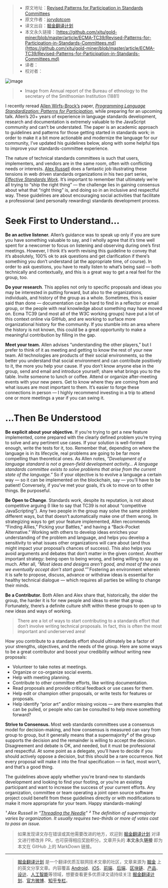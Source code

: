 > * 原文地址：[Revised Patterns for Participation in Standards Committees](https://medium.com/@jorydotcom/revised-patterns-for-participation-in-standards-committees-dae82d93954e)
> * 原文作者：[jorydotcom](https://medium.com/@jorydotcom)
> * 译文出自：[掘金翻译计划](https://github.com/xitu/gold-miner)
> * 本文永久链接：[https://github.com/xitu/gold-miner/blob/master/article/ECMA-TC39/Revised-Patterns-for-Participation-in-Standards-Committees.md](https://github.com/xitu/gold-miner/blob/master/article/ECMA-TC39/Revised-Patterns-for-Participation-in-Standards-Committees.md)
> * 译者：
> * 校对者：

![image](https://user-images.githubusercontent.com/8282645/118608707-92eb6f80-b7ec-11eb-9a4f-6f0a1b103f95.png)

> * Image from Annual report of the Bureau of ethnology to the secretary of the Smithsonian Institution (1881)

I recently reread [Allen Wirfs-Brock’s](https://twitter.com/awbjs) paper, *[Programming Language Standardization: Patterns for Participation](http://pl.csie.ntut.edu.tw/asianplop2016/proceedings/A14.pdf)*, while preparing for an upcoming talk. Allen’s 20+ years of experience in language standards development, research and documentation is extremely valuable to the JavaScript community and can’t be understated. The paper is an academic approach to guidelines and patterns for those getting started in standards work; in order to make it a bit more actionable and modernize the language for our community, I’ve updated his guidelines below, along with some helpful tips to improve your standards-committee experience.

The nature of technical standards committees is such that users, implementers, and vendors are in the same room, often with conflicting needs or interests. [Alex Russell](https://twitter.com/slightlylate) does a fantastic job illustrating these tensions in web driven standards organizations in his two part series, *[Effective Standards Work](https://infrequently.org/2018/06/effective-standards-work-part-1-the-lay-of-the-land/)*. It’s important to remember that ultimately we’re all trying to “ship the right thing” — the challenge lies in gaining consensus about what that “right thing” is, and doing so in an inclusive and respectful way. These guidelines are about encouraging social activities that facilitate a professional (and personally rewarding) standards development process.

# Seek First to Understand…

**Be an active listener.** Allen’s guidance was to speak up only if you are sure you have something valuable to say, and I wholly agree that it’s time well spent for a newcomer to focus on listening and observing during one’s first meetings. However, I think it’s worth revising this guideline to convey that it’s absolutely, 100% ok to ask questions and get clarification if there’s something you don’t understand (at the appropriate time, of course). In order to ask questions, you have to really listen to what’s being said — both technically and contextually, and this is a great way to get a real feel for the group, too.

**Do your research**. This applies not only to specific proposals and ideas you may be interested in putting forward, but also to the organizations, individuals, and history of the group as a whole. Sometimes, this is easier said than done — documentation can be hard to find in a reflector or email group, or the people with real knowledge about something may have moved on. Ecma TC39 (and most all of the W3C working groups) have put a lot of this context online via GitHub, and are working to surface more organizational history for the community. If you stumble into an area where the history is not known, this could be a great opportunity to make a meaningful contribution by filling in the gap.

**Meet your team.** Allen advises “understanding the other players,” but I prefer to think of it as meeting and getting to know the rest of your new team. All technologies are products of their social environments, so the better you understand that social environment and can contribute positively to it, the more you help your cause. If you don’t know anyone else in the group, send and email and introduce yourself; share what brings you to the table. Invite someone to lunch or coffee. Attend or organize after-meeting events with your new peers. Get to know where they are coming from and what issues are most important to them. It’s easier to forge these connections in person — I highly recommend investing in a trip to attend one or more meetings a year if you can swing it.

# …Then Be Understood

**Be explicit about your objective.** If you’re trying to get a new feature implemented, come prepared with the clearly defined problem you’re trying to solve and any pertinent use cases. If your solution is well-formed enough, write the tests for it, too. Remember that, depending on where the language is in its lifecycle, real problems are going to be far more compelling than theoretical ones. As Allen notes, *“Development of a language standard is not a green-field development activity… A language standards committee exists to solve problems that arise from the current state of the language.”* So if your objective is to evolve a language a certain way — so it can be implemented on the blockchain, say — you’ll have to be patient! Conversely, if you’ve met your goals, it’s ok to move on to other things. Be purposeful.

**Be Open to Change**. Standards work, despite its reputation, is not about competitive arguing (I like to say that TC39 is not about “competitive JavaScripting”). Any two people in the group may solve the same problem different ways, but that doesn’t automatically make one of them wrong. In strategizing ways to get your feature implemented, Allen recommends “Finding Allies,” Picking your Battles,” and having a “Back-Pocket Alternative.” Working with others to develop ideas enriches your understanding of the problem and language, and helps you develop a sensitivity to what issues other organizations will care about (and thus might impact your proposal’s chances of success). This also helps you avoid arguments and debates that don’t matter in the given context. Another important strategy: being open to being wrong, and being willing to say as much. After all, *“Most ideas and designs aren’t good, and most of the ones we eventually accept don’t start good.”¹* Fostering an environment wherein it is safe to propose, discuss, advance or withdraw ideas is essential for healthy technical dialogue — which requires all parties be willing to change their minds.

**Be a Contributor.** Both Allen and Alex share that, historically, the older the group, the harder it is for new people and ideas to enter that group. Fortunately, there’s a definite culture shift within these groups to open up to new ideas and ways of working.

> There are a lot of ways to start contributing to a standards effort that don’t involve writing technical proposals. In fact, this is often the most important and underserved area!

How you contribute to a standards effort should ultimately be a factor of your strengths, objectives, and the needs of the group. Here are some ways to be a great contributor and boost your credibility *without* writing new proposals:

- Volunteer to take notes at meetings.
- Organize or co-organize social events.
- Help with meeting planning.
- Contribute to other committee efforts, like writing documentation.
- Read proposals and provide critical feedback or use cases for them.
- Help edit or champion other proposals, or write tests for features or proposals.
- Help identify “prior art” and/or missing voices — are there examples that can be pulled, or people who can be consulted to help move something forward?

**Strive to Consensus.** Most web standards committees use a consensus model for decision-making, and how consensus is measured can vary from group to group, but it generally means that a supermajority² of the group supports the decision and the remainder is willing to accept the decision. Disagreement and debate is OK, and needed, but it must be professional and respectful. At some point as a delegate, you’ll have to decide if you should actively oppose a decision, but this should be a rare occurrence. Not every proposal will make it into the final specification — in fact, most won’t, and that’s a good thing.

The guidelines above apply whether you’re brand-new to standards development and looking to find your footing, or you’re an existing participant and want to increase the success of your current efforts. Any organization, committee or team operating a joint open source software project could benefit from these guidelines directly or with modifications to make it more appropriate for your team. Happy standards-making!

*¹ Alex Russell in “[Threading the Needle](https://infrequently.org/2018/06/effective-standards-work-part-2-threading-the-needle/)”
 ² The definition of supermajority varies by organization. It usually requires two-thirds or more of votes cast to pass an issue.*

> 如果发现译文存在错误或其他需要改进的地方，欢迎到 [掘金翻译计划](https://github.com/xitu/gold-miner) 对译文进行修改并 PR，也可获得相应奖励积分。文章开头的 **本文永久链接** 即为本文在 GitHub 上的 MarkDown 链接。

---

> [掘金翻译计划](https://github.com/xitu/gold-miner) 是一个翻译优质互联网技术文章的社区，文章来源为 [掘金](https://juejin.im) 上的英文分享文章。内容覆盖 [Android](https://github.com/xitu/gold-miner#android)、[iOS](https://github.com/xitu/gold-miner#ios)、[前端](https://github.com/xitu/gold-miner#前端)、[后端](https://github.com/xitu/gold-miner#后端)、[区块链](https://github.com/xitu/gold-miner#区块链)、[产品](https://github.com/xitu/gold-miner#产品)、[设计](https://github.com/xitu/gold-miner#设计)、[人工智能](https://github.com/xitu/gold-miner#人工智能)等领域，想要查看更多优质译文请持续关注 [掘金翻译计划](https://github.com/xitu/gold-miner)、[官方微博](http://weibo.com/juejinfanyi)、[知乎专栏](https://zhuanlan.zhihu.com/juejinfanyi)。
